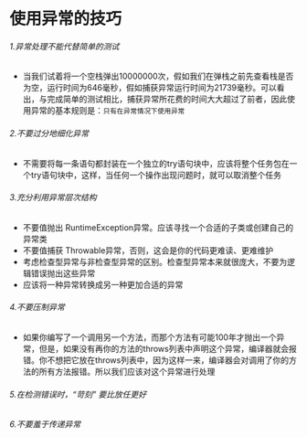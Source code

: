 # 使用异常的技巧

###### 1.异常处理不能代替简单的测试

- 当我们试着将一个空栈弹出10000000次，假如我们在弹栈之前先查看栈是否为空，运行时间为646毫秒，假如捕获异常运行时间为21739毫秒。可以看出，与完成简单的测试相比，捕获异常所花费的时间大大超过了前者，因此使用异常的基本规则是：`只有在异常情况下使用异常`

###### 2.不要过分地细化异常

- 不需要将每一条语句都封装在一个独立的try语句块中，应该将整个任务包在一个try语句块中，这样，当任何一个操作出现问题时，就可以取消整个任务

###### 3.充分利用异常层次结构

- 不要值抛出 RuntimeException异常。应该寻找一个合适的子类或创建自己的异常类
- 不要值捕获 Throwable异常，否则，这会是你的代码更难读、更难维护
- 考虑检查型异常与非检查型异常的区别。检查型异常本来就很庞大，不要为逻辑错误抛出这些异常
- 应该将一种异常转换成另一种更加合适的异常

###### 4.不要压制异常

- 如果你编写了一个调用另一个方法，而那个方法有可能100年才抛出一个异常，但是，如果没有再你的方法的throws列表中声明这个异常，编译器就会报错。你不想把它放在throws列表中，因为这样一来，编译器会对调用了你的方法的所有方法报错。所以我们应该对这个异常进行处理

###### 5.在检测错误时，“苛刻” 要比放任更好

###### 6.不要羞于传递异常

